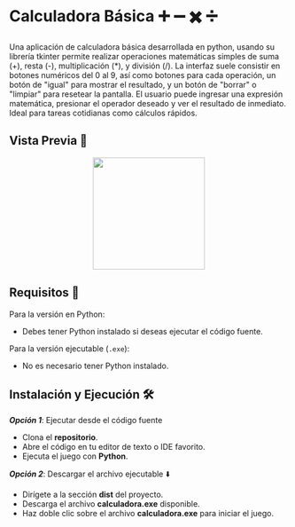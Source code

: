 # Calculadora Básica ➕ ➖ ✖️ ➗

Una aplicación de calculadora básica desarrollada en python, usando su librería tkinter permite realizar operaciones matemáticas simples de suma (+), resta (-), multiplicación (*), y división (/). La interfaz suele consistir en botones numéricos del 0 al 9, así como botones para cada operación, un botón de "igual" para mostrar el resultado, y un botón de "borrar" o "limpiar" para resetear la pantalla. El usuario puede ingresar una expresión matemática, presionar el operador deseado y ver el resultado de inmediato. Ideal para tareas cotidianas como cálculos rápidos.

## Vista Previa 👀

<div align="center">
    <img src="view/print01.jp.jpg" width="202">
</div>

## Requisitos 📝

Para la versión en Python:
- Debes tener Python instalado si deseas ejecutar el código fuente.

Para la versión ejecutable (`.exe`):
- No es necesario tener Python instalado.

## Instalación y Ejecución 🛠️

***Opción 1***: Ejecutar desde el código fuente
- Clona el **repositorio**.
- Abre el código en tu editor de texto o IDE favorito.
- Ejecuta el juego con **Python**.

***Opción 2***: Descargar el archivo ejecutable ⬇️
- Dirígete a la sección **dist** del proyecto.
- Descarga el archivo **calculadora.exe** disponible.
- Haz doble clic sobre el archivo **calculadora.exe** para iniciar el juego.
